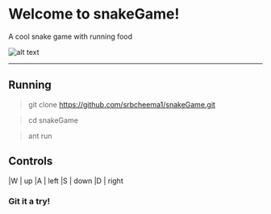 Welcome to snakeGame!
===================
A cool snake game with running food

![alt text](https://github.com/srbcheema1/snakeGame/raw/master/src/images/box5.png)

----------


## Running

>  git clone https://github.com/srbcheema1/snakeGame.git

>  cd snakeGame

>  ant run

 
## Controls

|W  |  up
|A  |  left
|S  | down
|D  |  right

### Git it a try! 
